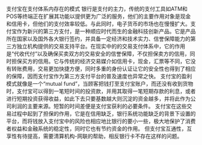 
支付宝在支付体系内存在的模式
银行是支付的主力，传统的支付工具如ATM和POS等终端正在扩展其功能以提供更为广泛的服务，他们的主要作用对象是现金和信用卡，但他们的支付效率较低。与此同时，电子货币的市场也在慢慢扩大。支付宝作为新兴的第三方支付，是一种顺应时代而生的金融科技创新产品。它是产品所在国家以及国外各大银行签约，并具备一定经济和技术实力、信誉保障能力的第三方独立机构提供的交易支持平台。在现实中的的交易支付体系中，它的作用是“代收代付”以及确保买卖双方的交易安全的信誉保障，不仅担保卖方的信用，同时担保买方的信用。它与传统的经济交易媒介如信用卡，现金，汇票等不同，它没有转账费用，交易更加快捷方便，同时多重的身份认证让它的安全性也得到了相应的保障，因而支付宝作为第三方支付平台的普及速度也异常之快。
支付宝的盈利模式就像是一个“mutual fund”，当顾客把钱打至支付宝账户，而还没有收到货物时，支付宝可以得到一笔短时间的投资款，并用其取得一笔短期存款的利息，或者进行短期投资获得收益，如此下去只要基数越大则沉淀的资金越多，并将此作为公司利润的主要来源。短暂的时间差便是支付宝获利的必要条件。
支付宝在这些交易过程中起到了担保的作用，它是在信用缺乏，银行系统功能缺乏的背景下设置的平台，而将钱放入支付宝中的风险也相应地比银行的要小一些，极大地保护了消费者权益和金融系统的稳定性，同时它也有节约资金的作用。
但支付宝互通性，互享性有待提高，需要清算机构-网联的帮助，相反银行卡不存在这样的问题。

